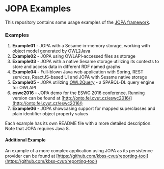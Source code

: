 # JOPA Examples

This repository contains some usage examples of the [JOPA framework](https://github.com/kbss-cvut/jopa).

### Examples

1. **Example01** - JOPA with a Sesame in-memory storage, working with object model generated by OWL2Java
2. **Example02** - JOPA using OWLAPI-accessed files as storage
3. **Example03** - JOPA with a native Sesame storage utilizing its contexts to store and access data in different RDF named graphs
4. **Example04** - Full-blown Java web application with Spring, REST services, ReactJS-based UI and JOPA with Sesame native storage
5. **Example05** - JOPA utilizing [OWL2Query](https://kbss.felk.cvut.cz/web/portal/owl2query) - a SPARQL-DL query engine for OWLAPI
6. **eswc2016** - JOPA demo for the ESWC 2016 conference. Running version can be found at [http://onto.fel.cvut.cz/eswc2016/](http://onto.fel.cvut.cz/eswc2016/)
7. **Example06** - JOPA showcasing support for mapped superclasses and plain identifier object property values

Each example has its own README file with a more detailed description. Note that JOPA requires Java 8.

#### Additional Example

An example of a more complex application using JOPA as its persistence provider can be found at [https://github.com/kbss-cvut/reporting-tool](https://github.com/kbss-cvut/reporting-tool)

